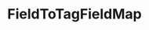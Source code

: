 ---
optionsClassName: FieldToTagFieldMapOptions
optionsClassFullName: MigrationTools.Tools.FieldToTagFieldMapOptions
configurationSamples:
- name: confinguration.json
  description: 
  code: >-
    {
      "MigrationTools": {
        "CommonTools": {
          "FieldMappingTool": {
            "FieldMaps": [
              {
                "FieldMapType": "FieldToTagFieldMap",
                "sourceField": null,
                "formatExpression": "{0} <br/><br/><h3>Acceptance Criteria</h3>{1}",
                "ApplyTo": [
                  "SomeWorkItemType"
                ]
              }
            ]
          }
        }
      }
    }
  sampleFor: MigrationTools.Tools.FieldToTagFieldMapOptions
- name: defaults
  description: 
  code: >-
    {
      "MigrationTools": {
        "CommonTools": {
          "FieldMappingTool": {
            "FieldMapDefaults": {
              "FieldToTagFieldMap": {
                "ApplyTo": [
                  "SomeWorkItemType"
                ],
                "formatExpression": "{0} <br/><br/><h3>Acceptance Criteria</h3>{1}",
                "sourceFields": [
                  "System.Description",
                  "Microsoft.VSTS.Common.AcceptanceCriteria"
                ],
                "targetField": "System.Description"
              }
            }
          }
        }
      }
    }
  sampleFor: MigrationTools.Tools.FieldToTagFieldMapOptions
- name: Classic
  description: 
  code: >-
    {
      "$type": "FieldToTagFieldMapOptions",
      "sourceField": null,
      "formatExpression": "{0} <br/><br/><h3>Acceptance Criteria</h3>{1}",
      "ApplyTo": [
        "SomeWorkItemType"
      ]
    }
  sampleFor: MigrationTools.Tools.FieldToTagFieldMapOptions
description: missng XML code comments
className: FieldToTagFieldMap
typeName: FieldMaps
architecture: 
options:
- parameterName: ApplyTo
  type: List
  description: missng XML code comments
  defaultValue: missng XML code comments
- parameterName: formatExpression
  type: String
  description: missng XML code comments
  defaultValue: missng XML code comments
- parameterName: sourceField
  type: String
  description: missng XML code comments
  defaultValue: missng XML code comments
status: missng XML code comments
processingTarget: missng XML code comments
classFile: /src/MigrationTools.Clients.AzureDevops.ObjectModel/Tools/FieldMappingTool/FieldMaps/FieldToTagFieldMap.cs
optionsClassFile: ''

redirectFrom:
- /Reference/FieldMaps/FieldToTagFieldMapOptions/
layout: reference
toc: true
permalink: /Reference/FieldMaps/FieldToTagFieldMap/
title: FieldToTagFieldMap
categories:
- FieldMaps
- 
topics:
- topic: notes
  path: /docs/Reference/FieldMaps/FieldToTagFieldMap-notes.md
  exists: false
  markdown: ''
- topic: introduction
  path: /docs/Reference/FieldMaps/FieldToTagFieldMap-introduction.md
  exists: false
  markdown: ''

---